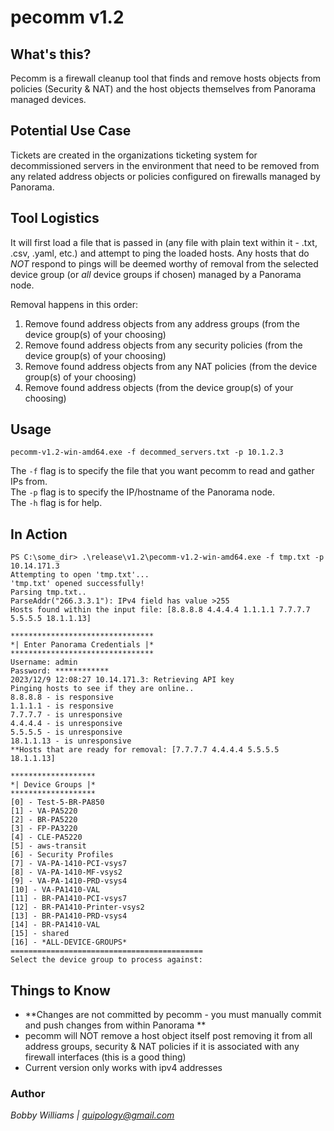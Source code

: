 # pecomm v1.2

## What's this?
Pecomm is a firewall cleanup tool that finds and remove hosts objects from policies (Security & NAT) and the host objects themselves from Panorama managed devices.

## Potential Use Case
Tickets are created in the organizations ticketing system for decommissioned servers in the environment that need to be removed from any related address objects or policies configured on firewalls managed by Panorama.

## Tool Logistics
It will first load a file that is passed in (any file with plain text within it - .txt, .csv, .yaml, etc.) and attempt to ping the loaded hosts. Any hosts that do *NOT* respond to pings will be deemed worthy of removal from the selected device group (or *all* device groups if chosen) managed by a Panorama node. 

Removal happens in this order:

1. Remove found address objects from any address groups (from the device group(s) of your choosing)
2. Remove found address objects from any security policies (from the device group(s) of your choosing)
3. Remove found address objects from any NAT policies (from the device group(s) of your choosing)
4. Remove found address objects (from the device group(s) of your choosing)

## Usage
`pecomm-v1.2-win-amd64.exe -f decommed_servers.txt -p 10.1.2.3`

The `-f` flag is to specify the file that you want pecomm to read and gather IPs from.  
The `-p` flag is to specify the IP/hostname of the Panorama node.  
The `-h` flag is for help.

## In Action
```
PS C:\some_dir> .\release\v1.2\pecomm-v1.2-win-amd64.exe -f tmp.txt -p 10.14.171.3
Attempting to open 'tmp.txt'...
'tmp.txt' opened successfully!
Parsing tmp.txt..
ParseAddr("266.3.3.1"): IPv4 field has value >255
Hosts found within the input file: [8.8.8.8 4.4.4.4 1.1.1.1 7.7.7.7 5.5.5.5 18.1.1.13]

********************************
*| Enter Panorama Credentials |*
********************************
Username: admin
Password: ************
2023/12/9 12:08:27 10.14.171.3: Retrieving API key
Pinging hosts to see if they are online..
8.8.8.8 - is responsive
1.1.1.1 - is responsive
7.7.7.7 - is unresponsive
4.4.4.4 - is unresponsive
5.5.5.5 - is unresponsive
18.1.1.13 - is unresponsive
**Hosts that are ready for removal: [7.7.7.7 4.4.4.4 5.5.5.5 18.1.1.13]

*******************
*| Device Groups |*
*******************
[0] - Test-5-BR-PA850
[1] - VA-PA5220
[2] - BR-PA5220
[3] - FP-PA3220
[4] - CLE-PA5220
[5] - aws-transit
[6] - Security Profiles
[7] - VA-PA-1410-PCI-vsys7
[8] - VA-PA-1410-MF-vsys2
[9] - VA-PA-1410-PRD-vsys4
[10] - VA-PA1410-VAL
[11] - BR-PA1410-PCI-vsys7
[12] - BR-PA1410-Printer-vsys2
[13] - BR-PA1410-PRD-vsys4
[14] - BR-PA1410-VAL
[15] - shared
[16] - *ALL-DEVICE-GROUPS*
===========================================
Select the device group to process against:
```

## Things to Know

- **Changes are not committed by pecomm - you must manually commit and push changes from within Panorama **
- pecomm will NOT remove a host object itself post removing it from all address groups, security & NAT policies if it is associated with any firewall interfaces (this is a good thing)
- Current version only works with ipv4 addresses

### Author
*Bobby Williams | quipology@gmail.com*